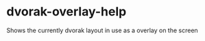 dvorak-overlay-help
===================

Shows the currently dvorak layout in use as a overlay on the screen
